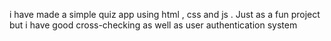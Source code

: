 i have made a simple quiz app using html , css and js . Just as a fun project but i have good cross-checking as well as user authentication system